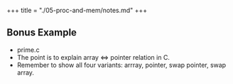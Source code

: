 +++
title = "./05-proc-and-mem/notes.md"
+++

## Bonus Example

 - prime.c
 - The point is to explain array <=> pointer relation in C.
 - Remember to show all four variants: arrray, pointer, swap pointer, swap array.


